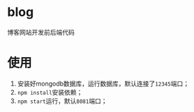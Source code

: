 # blog
博客网站开发前后端代码

# 使用
1. 安装好mongodb数据库，运行数据库，默认连接了`12345`端口；
2. `npm install`安装依赖；
3. `npm start`运行，默认`8081`端口；
